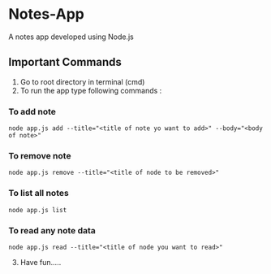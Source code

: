 # Notes-App
A notes app developed using Node.js

## Important Commands

1. Go to root directory in terminal (cmd)
2. To run the app type following commands :

### To add note
`node app.js add --title="<title of note yo want to add>" --body="<body of note>"`

### To remove note
`node app.js remove --title="<title of node to be removed>"`

### To list all notes
`node app.js list`

### To read any note data
`node app.js read --title="<title of node you want to read>"`
         
 3. Have fun.....
